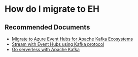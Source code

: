 <properties
    pageTitle="How do I migrate to EH"
    description="How do I migrate to EH"
    service="microsoft.eventhub"
    resource="namespaces"
    ms.author="chiragpa"
    authors="ChiragPavecha"
    displayOrder=""
    selfHelpType="generic"
    supportTopicIds="32742759"
    resourceTags=""
    productPesIds="16125"
    cloudEnvironments="public,BlackForest,Fairfax, usnat, ussec"
    articleId="apache-kafka-how-do-migrate-to-eh"
    ownershipId="AzureMessaging_Common"
/>

# How do I migrate to EH

## **Recommended Documents**

* [Migrate to Azure Event Hubs for Apache Kafka Ecosystems](https://docs.microsoft.com//azure/event-hubs/apache-kafka-migration-guide)<br>
* [Stream with Event Hubs using Kafka protocol](https://docs.microsoft.com//azure/event-hubs/event-hubs-quickstart-kafka-enabled-event-hubs)<br>
* [Go serverless with Apache Kafka](https://docs.microsoft.com//azure/event-hubs/event-hubs-for-kafka-ecosystem-overview)<br>

